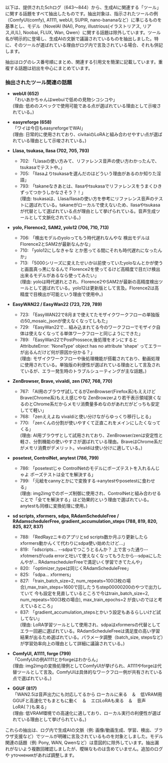 以下は、提供された5chログ（643〜844）から、生成AIに関連する「ツール」に関する話題をすべて抽出したものです。抽出対象は、指示されたツールの例（ComfyUI(comfy), A1111, webUI, SUPIR, nano-bananaなど）に準じるものを基準とし、モデル（NovelAI (NAI), Pony, illustrious(イラストリアス, リアス,ill,IL), Noobai, FLUX, Wan, Qwen）に関する話題は除外しています。ツール名が明示的に登場し、生成AIの文脈で議論されているものを抽出しました。特に、そのツールが選ばれている理由がログ内で言及されている場合、それも併記します。

抽出はログのレス番号順にまとめ、関連する引用文を簡潔に記載しています。重複する話題は初出を中心にまとめています。

### 抽出されたツール関連の話題
- **webUI (652)**  
  「わいあかちゃんはwebuiで低めの見物シコシコや」  
  (理由: 低めのスペックで使用可能である点が選ばれている理由として示唆されている。)

- **easyreforge (658)**  
  「ワイは今日もeasyreforgeでWAI」  
  (理由: 日常的に使用されており、civitaiのLoRAと組み合わせやすい点が選ばれている理由として示唆されている。)

- **LIasa, tsukasa, llasa (702, 705, 793)**  
  - 702: 「LIasaの使い方みて、リファレンス音声の使い方わかったんで、tsukasaでテスト中。」  
  - 705: 「llasaよりtsukasaを選んだのはどういう理由があるのか知りた淫語」  
  - 793: 「takaneなきあとは、llasaやtsukasaでリファレンスをうまくひきずってつかうしかなさそう？！」  
  (理由: tsukasaは、LIasa/llasaの使い方を参考にリファレンス音声のテストに選ばれている。takaneがローカルで使えないため、llasaやtsukasaが代替として選ばれている点が理由として挙げられている。音声生成ツールとして文脈化されている。)

- **yolo, Florence2, SAM2, yolo12 (706, 710, 713)**  
  - 706: 「検出モデルのyoloってもう時代遅れなんやな  検出モデルはFlorence2とSAM2が最新なんかな」  
  - 710: 「yolo12にしなきゃな  とか思ってる間にそれも時代遅れになったんか」  
  - 713: 「5000シリーズに変えたせいか以前使っていたyoloなんとかが使うと画面真っ黒になるんで  Florence2を使ってるけど高精度で目だけ検出出来るモデルがあるなら使ってみたい」  
  (理由: yoloは時代遅れとされ、Florence2やSAM2が最新の高精度検出ツールとして選ばれている。yolo12は更新版として言及。Florence2は高精度で目検出が可能という理由で使用中。)

- **EasyWAN22 / EasyWan22 (723, 729, 789)**  
  - 723: 「EasyWAN22で8月まで使えてたモザイクワークフローの単独版の50_mosaic_jsonが使えなくなってしもた」  
  - 729: 「EasyWan22で... 組み込まれてる今のワークフローでモザイク自体は使えなくなってる単体ワークフローと同じようにできた」  
  - 789: 「EasyWan22でPostProssece,後処理をオンにすると  AttributeError: 'NoneType' object has no attribute 'shape'  ってエラーが出るんだけど何が原因か分かる？」  
  (理由: モザイクワークフローや後処理機能が搭載されており、動画処理に使用されている。単独版の利便性が選ばれている理由として言及されているが、エラー発生時のトラブルシューティングが主な話題。)

- **ZenBrowser, Brave, vivaldi, zen (767, 768, 770)**  
  - 767: 「AI用のブラウザ試してるがZenBrowser(Firefox系)もええけどBrave(Chrome系)もええ感じやな  ZenBrowzerより若干表示領域狭くなるのとChrome系だからメモリ消費量多めなのがあれだがどっちも安定してて軽い」  
  - 768: 「zenええよね  vivaldiと使い分けながらゆっくり移行しとる」  
  - 770: 「zenくんの分割が使いやすくて正直これをメインにしたくなってくる」  
  (理由: AI用ブラウザとして試用されており、ZenBrowser/zenは安定性と軽さ、分割機能の使いやすさが選ばれている理由。BraveはChrome系だがメモリ消費がデメリット。vivaldiは使い分けに適している。)

- **posetest, ControlNet, anytest (786, 799)**  
  - 786: 「posetestじゃ  ControlNetのモデルにポーズテストを入れるんじゃよ  ポーズテストは全てを解決する」  
  - 799: 「元絵をcannyとかにで変換する→anytestやposetestに食わせる」  
  (理由: img2imgでのポーズ制御に使用され、ControlNetと組み合わせることで「全てを解決する」ほど効果的という理由で選ばれている。anytestも同様に変換処理に使用。)

- **sd scripts, xformers, sdpa, RAdamScheduleFree / RAdamschedulerFree, gradient_accumulation_steps (788, 819, 820, 825, 827, 837)**  
  - 788: 「RedRayzニキのアプリとsd scripts数か月ぶり更新したらxformers動かんくて代わりにsdpa使い始めたけど...」  
  - 819: 「sdscripts... --sdpaでつこうとるんか？    上で言った通り--xfotmersがcuda errorと吐いて使えなくなってもうたから--sdpaにしたんやが... RAdamschedulerFreeで満足いく学習できてたんや」  
  - 820: 「optimizer_typeは同じくRAdamScheduleFree」  
  - 825: 「sdpa... xformers」  
  - 827: 「train_batch_size=2, num_repeats=100(3枚の場合),max_train_steps=1600で回したうちstep00000200のやつで出力していて  今も設定を見直しているところで今はtrain_batch_size=2, num_repeats=100(3枚の場合), max_train_epochs=2 が良いのではと考えているところ」  
  - 837: 「gradient_accumulation_stepsとかいう設定もあるらしいけど試してない」  
  (理由: LoRA学習ツールとして使用され、sdpaはxformersの代替としてエラー回避に選ばれている。RAdamScheduleFreeは満足度の高い学習結果が出るため選ばれている。パラメータ調整（batch_size, stepsなど）が学習効率向上の理由として詳細に議論されている。)

- **ComfyUI, A1111, forge (799)**  
  「ComfyUIの例A1111とかforgeはわからん」  
  (理由: img2imgの変換処理例としてComfyUIが挙げられ、A1111やforgeは代替ツールとして言及。ComfyUIは具体的なワークフロー例が共有されている点で選ばれている。)

- **GGUF (817)**  
  「WAN2.5は音声出力にも対応してるから    ローカルに来る　＆　低VRAM用GGUFと高速化でもまともに動く　＆　エロLoRAも来る　＆　音声LoRA(？)も来る」  
  (理由: 低VRAM環境での高速化に適しており、ローカル実行の利便性が選ばれている理由として挙げられている。)

これらの抽出は、ログ内で生成AIの文脈（例: 画像/動画生成、学習、検出、ブラウザ支援など）でツールが明確に言及されているものを対象としました。モデル関連の話題（例: Pony, WAN, Qwenなど）は意図的に除外しています。抽出漏れがないよう複数回確認しましたが、曖昧なものは含めていません。追加のログや уточненияがあれば調整します。